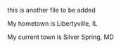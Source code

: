this is another file to be added

My hometown is Libertyville, IL

My current town is Silver Spring, MD
